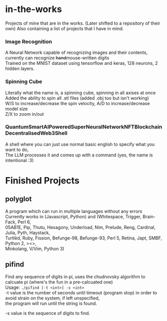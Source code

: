 # in-the-works
Projects of mine that are in the works. (Later shifted to a repository of their own) 
Also containing a list of projects that I have in mind.

### Image Recognition
  A Neural Network capable of recognizing images and their contents, currently can recognize ~~hand~~mouse-written digits  
  Trained on the MNIST dataset using tensorflow and keras, 128 neurons, 2 hidden layers.

### Spinning Cube
  Literally what the name is, a spinning cube, spinning in all axises at once  
  Added the ability to spin all .stl files (added .obj too but isn't working)  
  W/S to increase/decrease the spin velocity, A/D to increase/decrease model size  
  Z/X to zoom in/out

### QuantumSmartAIPoweredSuperNeuralNetworkNFTBlockchainDecentralisedWeb3Shell  
  A shell where you can just use normal basic english to specify what you want to do,  
  The LLM processes it and comes up with a command (yes, the name is intentional :3)  


# Finished Projects

## polyglot  
  A program which can run in multiple languages without any errors  
  Currently works in (Javascript, Python) and (Whitespace, Trigger, Brain-Fack, Perl 6,  
  05AB1E, Pip, Thutu, Hexagony, Underload, Nim, Prelude, Reng, Cardinal, Julia, Pyth, Haystack,  
  Turtlèd, Ruby, Fission, Befunge-98, Befunge-93, Perl 5, Retina, Japt, SMBF, Python 2, ><>,  
  Minkolang, V/Vim, Python 3)

## pifind  
  Find any sequence of digits in pi, uses the chudnovsky algorithm to calcuate pi (where's the fun in a pre-calcuated one)  
  Usage: `./pifind [-t <int>] -s <int>`  
  -t value is the number of seconds until timeout (program stop) in order to avoid strain on the system, if left unspecified,  
  the program will run until the string is found.  

  -s value is the sequence of digits to find.

  
